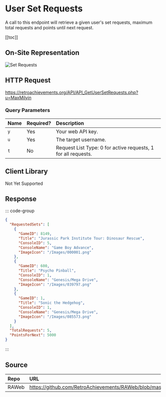 <script setup>
import SampleRequest from '../components/SampleRequest.vue';
</script>

# User Set Requests

A call to this endpoint will retrieve a given user's set requests, maximum total requests and points until next request.

[[toc]]

## On-Site Representation

![Set Requests](/set-requests.png)

## HTTP Request

<SampleRequest httpVerb="GET">https://retroachievements.org/API/API_GetUserSetRequests.php?u=MaxMilyin</SampleRequest>

### Query Parameters

| Name | Required? | Description                                                   |
| :--- | :-------- | :------------------------------------------------------------ |
| `y`  | Yes       | Your web API key.                                             |
| `u`  | Yes       | The target username.                                          |
| `t`  | No        | Request List Type: 0 for active requests, 1 for all requests. |

## Client Library

Not Yet Supported

## Response

::: code-group

```json [HTTP Response]
{
  "RequestedSets": [
    {
      "GameID": 8149,
      "Title": "Jurassic Park Institute Tour: Dinosaur Rescue",
      "ConsoleID": 5,
      "ConsoleName": "Game Boy Advance",
      "ImageIcon": "/Images/000001.png"
    },
    {
      "GameID": 600,
      "Title": "Psycho Pinball",
      "ConsoleID": 1,
      "ConsoleName": "Genesis/Mega Drive",
      "ImageIcon": "/Images/039797.png"
    },
    {
      "GameID": 1,
      "Title": "Sonic the Hedgehog",
      "ConsoleID": 1,
      "ConsoleName": "Genesis/Mega Drive",
      "ImageIcon": "/Images/085573.png"
    }
  ],
  "TotalRequests": 5,
  "PointsForNext": 5000
}
```

:::

## Source

| Repo  | URL                                                                                          |
| :---- | :------------------------------------------------------------------------------------------- |
| RAWeb | https://github.com/RetroAchievements/RAWeb/blob/master/public/API/API_GetUserSetRequests.php |

